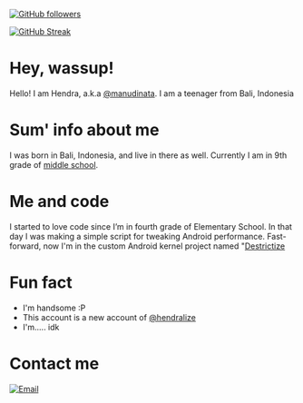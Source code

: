 [![GitHub followers](https://img.shields.io/github/followers/manudinata.svg?style=social&label=Follow&maxAge=2592000)](https://github.com/manudinata?tab=followers)

[![GitHub Streak](http://github-readme-streak-stats.herokuapp.com?user=manudinata&theme=algolia)](https://git.io/streak-stats)

# Hey, wassup!

Hello! I am Hendra, a.k.a [@manudinata](https://github.com/manudinata). I am a teenager from Bali, Indonesia

# Sum' info about me

I was born in Bali, Indonesia, and live in there as well. Currently I am in 9th grade of [middle school](http://www.smpmuh1dps.sch.id).

# Me and code

I started to love code since I’m in fourth grade of Elementary School. In that day I was making a simple script for tweaking Android performance. Fast-forward, now I'm in the custom Android kernel project named "[Destrictize](https://github.com/Destrictize)

# Fun fact

- I'm handsome :P
- This account is a new account of [@hendralize](https://github.com/hendralize)
- I'm..... idk

# Contact me

[![Email](https://img.shields.io/badge/Gmail-D14836?style=for-the-badge&logo=gmail&logoColor=white)](mailto:i.manudinata@gmail.com)
